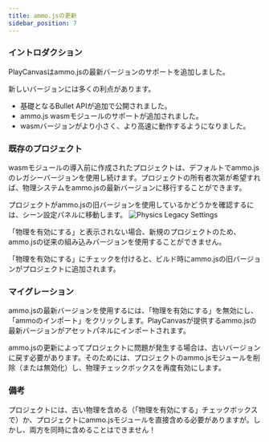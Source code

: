 ```yaml
---
title: ammo.jsの更新
sidebar_position: 7
---
```


### イントロダクション

PlayCanvasはammo.jsの最新バージョンのサポートを追加しました。

新しいバージョンには多くの利点があります。
* 基礎となるBullet APIが追加で公開されました。
* ammo.js wasmモジュールのサポートが追加されました。
* wasmバージョンがより小さく、より高速に動作するようになりました。

### 既存のプロジェクト

wasmモジュールの導入前に作成されたプロジェクトは、デフォルトでammo.jsのレガシーバージョンを使用し続けます。プロジェクトの所有者次第が希望すれば、物理システムをammo.jsの最新バージョンに移行することができます。

プロジェクトがammo.jsの旧バージョンを使用しているかどうかを確認するには、シーン設定パネルに移動します。
![Physics Legacy Settings][1]

「物理を有効にする」と表示されない場合、新規のプロジェクトのため、ammo.jsの従来の組み込みバージョンを使用することができません。
 

「物理を有効にする」にチェックを付けると、ビルド時にammo.jsの旧バージョンがプロジェクトに追加されます。

### マイグレーション

ammo.jsの最新バージョンを使用するには、「物理を有効にする」を無効にし、「ammoのインポート」をクリックします。PlayCanvasが提供するammo.jsの最新バージョンがアセットパネルにインポートされます。

ammo.jsの更新によってプロジェクトに問題が発生する場合は、古いバージョンに戻す必要があります。そのためには、プロジェクトのammo.jsモジュールを削除（または無効化）し、物理チェックボックスを再度有効にします。

### 備考

プロジェクトには、古い物理を含める（「物理を有効にする」チェックボックスで）か、プロジェクトにammo.jsモジュールを直接含める必要がありますが。しかし、両方を同時に含めることはできません！

[1]: /images/user-manual/physics/physics-legacy-settings.png
